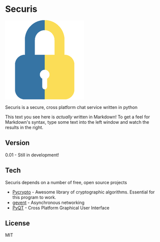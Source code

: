 Securis
=========

 ![Securis Logo](https://raw.githubusercontent.com/jdolandev/Securis/master/lock.png) 

Securis is a secure, cross platform chat service written in python

This text you see here is *actually* written in Markdown! To get a feel for Markdown's syntax, type some text into the left window and watch the results in the right.  

Version
----

0.01    - Still in development!

Tech
-----------

Securis depends on a number of free, open source projects

* [Pycrypto] - Awesome library of cryptographic algorithms. Essential for this program to work.
* [gevent]   - Asynchronous networking
* [PyQT]     - Cross Platform Graphical User Interface 

License
----

MIT


[Pycrypto]:https://pypi.python.org/pypi/pycrypto
[GEvent]:http://www.gevent.org/
[Pyqt]:https://wiki.python.org/moin/PyQt

